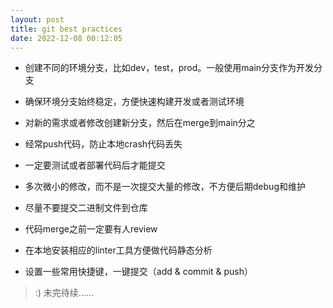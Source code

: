 ```yaml
---
layout: post
title: git best practices
date: 2022-12-08 00:12:05
---
```


- 创建不同的环境分支，比如dev，test，prod。一般使用main分支作为开发分支

- 确保环境分支始终稳定，方便快速构建开发或者测试环境

- 对新的需求或者修改创建新分支，然后在merge到main分之

- 经常push代码，防止本地crash代码丢失

- 一定要测试或者部署代码后才能提交

- 多次微小的修改，而不是一次提交大量的修改，不方便后期debug和维护

- 尽量不要提交二进制文件到仓库

- 代码merge之前一定要有人review

- 在本地安装相应的linter工具方便做代码静态分析

- 设置一些常用快捷键，一键提交（add & commit & push）

> :) 未完待续......
